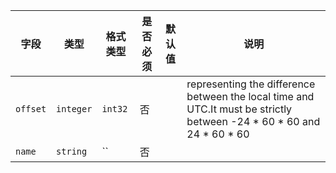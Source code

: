| 字段 | 类型 | 格式类型 | 是否必须 | 默认值 | 说明 |
|---|---|---|---|---|---|
| `offset` | `integer` | `int32` | 否 |  | representing the difference between the local time and UTC.It must be strictly between -24 * 60 * 60 and 24 * 60 * 60 |
| `name` | `string` | `` | 否 |  |  |
